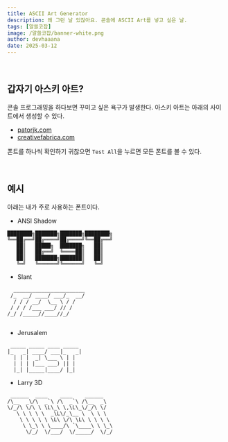 ```yaml
---
title: ASCII Art Generator
description: 왜 그런 날 있잖아요. 콘솔에 ASCII Art를 넣고 싶은 날.
tags: [알쓸코잡]
image: /알쓸코잡/banner-white.png
author: devhaaana
date: 2025-03-12
---
```


<br />

## 갑자기 아스키 아트?
콘솔 프로그래밍을 하다보면 꾸미고 싶은 욕구가 발생한다.
아스키 아트는 아래의 사이트에서 생성할 수 있다.

- [patorjk.com](https://patorjk.com/software/taag/#p=display&f=Graffiti&t=Type%20Something%20)
- [creativefabrica.com](https://www.creativefabrica.com/tools/ascii-art-generator)

폰트를 하나씩 확인하기 귀찮으면 `Test All`을 누르면 모든 폰트를 볼 수 있다.

<br />

## 예시
아래는 내가 주로 사용하는 폰트이다.

- ANSI Shadow

```
████████╗███████╗███████╗████████╗
╚══██╔══╝██╔════╝██╔════╝╚══██╔══╝
   ██║   █████╗  ███████╗   ██║   
   ██║   ██╔══╝  ╚════██║   ██║   
   ██║   ███████╗███████║   ██║   
   ╚═╝   ╚══════╝╚══════╝   ╚═╝   
```

- Slant

```
  _______________________
 /_  __/ ____/ ___/_  __/
  / / / __/  \__ \ / /   
 / / / /___ ___/ // /    
/_/ /_____//____//_/     
                         
```

- Jerusalem

```
 _____ _____ ____ _____ 
|_   _| ____/ ___|_   _|
  | | |  _| \___ \ | |  
  | | | |___ ___) || |  
  |_| |_____|____/ |_|  
```

- Larry 3D

```
 ______  ____    ____    ______   
/\__  _\/\  _`\ /\  _`\ /\__  _\  
\/_/\ \/\ \ \L\_\ \,\L\_\/_/\ \/  
   \ \ \ \ \  _\L\/_\__ \  \ \ \  
    \ \ \ \ \ \L\ \/\ \L\ \ \ \ \ 
     \ \_\ \ \____/\ `\____\ \ \_\
      \/_/  \/___/  \/_____/  \/_/
```
